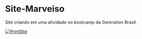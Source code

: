 # Site-Marveiso

Site criando em uma atividade no bootcamp da Gereration Brasil. 

<a href="https://marveiso.netlify.app/"><img src="https://i.ibb.co/412grGL/Captura-da-Web-23-6-2021-4444-marveiso-netlify-app.jpg" alt="PrintSite" border="0"></a>
